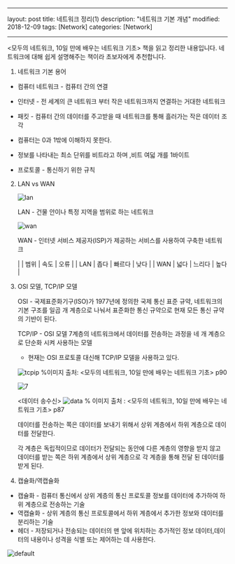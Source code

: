 
---

layout: post
title: 네트워크 정리(1)
description: "네트워크 기본 개념"
modified: 2018-12-09
tags: [Network]
categories: [Network]

---




<모두의 네트워크, 10일 만에 배우는 네트워크 기초> 책을 읽고 정리한 내용입니다.
네트워크에 대해 쉽게 설명해주는 책이라 초보자에게 추천합니다. 
 
 
1. 네트워크 기본 용어   

 * 컴퓨터 네트워크 - 컴퓨터 간의 연결 
 * 인터넷 - 전 세계의 큰 네트워크 부터 작은 네트워크까지 연결하는 거대한 네트워크
 * 패킷 - 컴퓨터 간의 데이터를 주고받을 때 네트워크를 통해 흘러가는 작은 데이터 조각 
 
 * 컴퓨터는 0과 1밖에 이해하지 못한다. 
 * 정보를 나타내는 최소 단위를 비트라고 하며 ,비트 여덟 개를 1바이트 
 
 * 프로토콜 - 통신하기 위한 규칙 

2. LAN vs WAN 

  
   ![lan](https://user-images.githubusercontent.com/26668309/49692583-7372a600-fba1-11e8-81cf-9ba8d291007d.JPG)
    
    LAN - 건물 안이나 특정 지역을 범위로 하는 네트워크 

   ![wan](https://user-images.githubusercontent.com/26668309/49692618-85087d80-fba2-11e8-9f30-a78ed967c112.JPG)

    WAN - 인터넷 서비스 제공자(ISP)가 제공하는 서비스를 사용하여 구축한 네트워크 
   
   |      |  범위 |  속도   | 오류 |
   | LAN  |  좁다 |  빠르다 | 낮다 |
   | WAN  |  넓다 |  느리다 | 높다 | 
   

3. OSI 모델, TCP/IP 모델 

   OSI - 국제표준화기구(ISO)가 1977년에 정의한 국제 통신 표준 규약, 네트워크의 기본 구조를 일곱 개 계층으로 나눠서 표준화한 통신 규약으로 현재 모든 통신 규약의 기반이 된다. 
   
   TCP/IP - OSI 모델 7계층의 네트워크에서 데이터를 전송하는 과정을 네 개 계층으로 단순화 시켜 사용하는 모델 
   - 현재는 OSI 프로토콜 대신해 TCP/IP 모델을 사용하고 있다. 
   
  
    ![tcpip](https://user-images.githubusercontent.com/26668309/49692911-0b27c280-fba9-11e8-92be-52e92cce33e5.JPG)
    %이미지 출처: <모두의 네트워크, 10일 만에 배우는 네트워크 기초> p90
    
    
    ![7](https://user-images.githubusercontent.com/26668309/49693068-e6cde500-fbac-11e8-9a32-1d621ba50f7e.JPG)
    
  
   <데이터 송수신>
   ![data](https://user-images.githubusercontent.com/26668309/49692865-9acc7180-fba7-11e8-86f9-cf3f481110eb.JPG)
   % 이미지 출처 : <모두의 네트워크, 10일 만에 배우는 네트워크 기초> p87
      
   데이터를 전송하는 쪽은 데이터를 보내기 위해서 상위 계층에서 하위 계층으로 데이터를 전달한다. 
   
   각 계층은 독립적이므로 데이터가 전달되는 동안에 다른 계층의 영향을 받지 않고 데이터를 받는 쪽은 하위 계층에서 상위 계층으로 각 계층을 통해 전달    된 데이터를 받게 된다. 

  

4. 캡슐화/역캡슐화 

  * 캡슐화 - 컴퓨터 통신에서 상위 계층의 통신 프로토콜 정보를 데이터에 추가하여  하위 계층으로 전송하는 기술 
  * 역캡슐화 - 상위 계층의 통신 프로토콜에서 하위 계층에서 추가한 정보와 데이터를 분리하는 기술 
  * 헤더 - 저장되거나 전송되는 데이터의 맨 앞에 위치하는 추가적인 정보 데이터,데이터의 내용이나 성격을 식별 또는 제어하는 데 사용한다. 
  
  
  ![default](https://user-images.githubusercontent.com/26668309/49693175-fcdca500-fbae-11e8-96d5-bbe82551f907.JPG)

   
    


   
   
   
 







